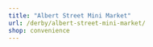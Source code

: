 ```yaml
---
title: "Albert Street Mini Market"
url: /derby/albert-street-mini-market/
shop: convenience
---
```

